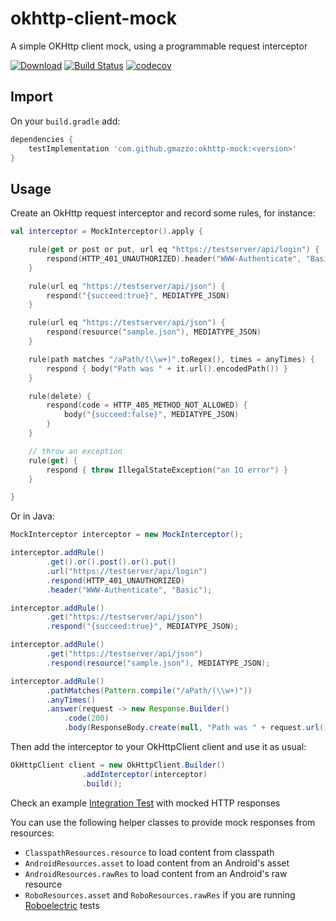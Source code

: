 # okhttp-client-mock
A simple OKHttp client mock, using a programmable request interceptor

[![Download](https://img.shields.io/maven-central/v/com.github.gmazzo/okhttp-mock)](https://search.maven.org/artifact/com.github.gmazzo/okhttp-mock)
[![Build Status](https://travis-ci.com/gmazzo/okhttp-client-mock.svg?branch=master)](https://travis-ci.com/gmazzo/okhttp-client-mock)
[![codecov](https://codecov.io/gh/gmazzo/okhttp-client-mock/branch/master/graph/badge.svg)](https://codecov.io/gh/gmazzo/okhttp-client-mock)

## Import
On your `build.gradle` add:
```groovy
dependencies {
    testImplementation 'com.github.gmazzo:okhttp-mock:<version>'
}
```

## Usage
Create an OkHttp request interceptor and record some rules, for instance:
```kotlin
val interceptor = MockInterceptor().apply {

    rule(get or post or put, url eq "https://testserver/api/login") {
        respond(HTTP_401_UNAUTHORIZED).header("WWW-Authenticate", "Basic")
    }

    rule(url eq "https://testserver/api/json") {
        respond("{succeed:true}", MEDIATYPE_JSON)
    }

    rule(url eq "https://testserver/api/json") {
        respond(resource("sample.json"), MEDIATYPE_JSON)
    }

    rule(path matches "/aPath/(\\w+)".toRegex(), times = anyTimes) {
        respond { body("Path was " + it.url().encodedPath()) }
    }

    rule(delete) {
        respond(code = HTTP_405_METHOD_NOT_ALLOWED) {
            body("{succeed:false}", MEDIATYPE_JSON)
        }
    }

    // throw an exception
    rule(get) {
        respond { throw IllegalStateException("an IO error") }
    }

}
```
Or in Java:
```java
MockInterceptor interceptor = new MockInterceptor();

interceptor.addRule()
        .get().or().post().or().put()
        .url("https://testserver/api/login")
        .respond(HTTP_401_UNAUTHORIZED)
        .header("WWW-Authenticate", "Basic");

interceptor.addRule()
        .get("https://testserver/api/json")
        .respond("{succeed:true}", MEDIATYPE_JSON);

interceptor.addRule()
        .get("https://testserver/api/json")
        .respond(resource("sample.json"), MEDIATYPE_JSON);

interceptor.addRule()
        .pathMatches(Pattern.compile("/aPath/(\\w+)"))
        .anyTimes()
        .answer(request -> new Response.Builder()
            .code(200)
            .body(ResponseBody.create(null, "Path was " + request.url().encodedPath())));
```

Then add the interceptor to your OkHttpClient client and use it as usual:
```java
OkHttpClient client = new OkHttpClient.Builder()
                .addInterceptor(interceptor)
                .build();
```

Check an example [Integration Test](/library/src/test/java/okhttp3/mock/MockInterceptorITTest.java) with mocked HTTP responses

You can use the following helper classes to provide mock responses from resources:
- `ClasspathResources.resource` to load content from classpath
- `AndroidResources.asset` to load content from an Android's asset
- `AndroidResources.rawRes` to load content from an Android's raw resource
- `RoboResources.asset` and `RoboResources.rawRes` if you are running [Roboelectric](https://github.com/robolectric/robolectric) tests
